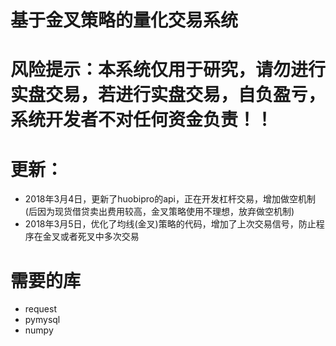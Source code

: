 # 基于金叉策略的量化交易系统
# 风险提示：本系统仅用于研究，请勿进行实盘交易，若进行实盘交易，自负盈亏，系统开发者不对任何资金负责！！
# 更新：
- 2018年3月4日，更新了huobipro的api，正在开发杠杆交易，增加做空机制(后因为现货借贷卖出费用较高，金叉策略使用不理想，放弃做空机制)
- 2018年3月5日，优化了均线(金叉)策略的代码，增加了上次交易信号，防止程序在金叉或者死叉中多次交易
# 需要的库
- request
- pymysql
- numpy